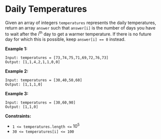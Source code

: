 # Daily Temperatures

Given an array of integers `temperatures` represents the daily temperatures, return an array `answer` such that `answer[i]` is the number of days you have to wait after the i<sup>th</sup> day to get a warmer temperature. If there is no future day for which this is possible, keep `answer[i] == 0` instead.

 

**Example 1:**

    Input: temperatures = [73,74,75,71,69,72,76,73]
    Output: [1,1,4,2,1,1,0,0]

**Example 2:**

    Input: temperatures = [30,40,50,60]
    Output: [1,1,1,0]

**Example 3:**

    Input: temperatures = [30,60,90]
    Output: [1,1,0]
 

**Constraints:**

- `1 <= temperatures.length <=` $10^5$
- `30 <= temperatures[i] <= 100`